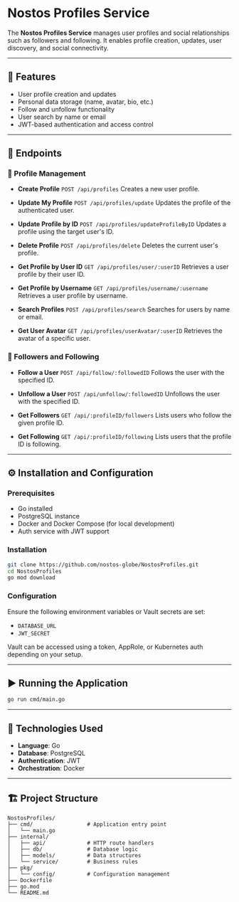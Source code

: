 # Nostos Profiles Service

The **Nostos Profiles Service** manages user profiles and social relationships such as followers and following. It enables profile creation, updates, user discovery, and social connectivity.

---

## 🚀 Features

* User profile creation and updates
* Personal data storage (name, avatar, bio, etc.)
* Follow and unfollow functionality
* User search by name or email
* JWT-based authentication and access control

---

## 📌 Endpoints

### 🔹 Profile Management

* **Create Profile**
  `POST /api/profiles`
  Creates a new user profile.

* **Update My Profile**
  `POST /api/profiles/update`
  Updates the profile of the authenticated user.

* **Update Profile by ID**
  `POST /api/profiles/updateProfileByID`
  Updates a profile using the target user's ID.

* **Delete Profile**
  `POST /api/profiles/delete`
  Deletes the current user's profile.

* **Get Profile by User ID**
  `GET /api/profiles/user/:userID`
  Retrieves a user profile by their user ID.

* **Get Profile by Username**
  `GET /api/profiles/username/:username`
  Retrieves a user profile by username.

* **Search Profiles**
  `POST /api/profiles/search`
  Searches for users by name or email.

* **Get User Avatar**
  `GET /api/profiles/userAvatar/:userID`
  Retrieves the avatar of a specific user.

### 🔹 Followers and Following

* **Follow a User**
  `POST /api/follow/:followedID`
  Follows the user with the specified ID.

* **Unfollow a User**
  `POST /api/unfollow/:followedID`
  Unfollows the user with the specified ID.

* **Get Followers**
  `GET /api/:profileID/followers`
  Lists users who follow the given profile ID.

* **Get Following**
  `GET /api/:profileID/following`
  Lists users that the profile ID is following.

---

## ⚙️ Installation and Configuration

### Prerequisites

* Go installed
* PostgreSQL instance
* Docker and Docker Compose (for local development)
* Auth service with JWT support

### Installation

```bash
git clone https://github.com/nostos-globe/NostosProfiles.git
cd NostosProfiles
go mod download
```

### Configuration

Ensure the following environment variables or Vault secrets are set:

* `DATABASE_URL`
* `JWT_SECRET`

Vault can be accessed using a token, AppRole, or Kubernetes auth depending on your setup.

---

## ▶️ Running the Application

```bash
go run cmd/main.go
```

---

## 🧱 Technologies Used

* **Language**: Go
* **Database**: PostgreSQL
* **Authentication**: JWT
* **Orchestration**: Docker

---

## 🏗️ Project Structure

```
NostosProfiles/
├── cmd/                 # Application entry point
│   └── main.go
├── internal/
│   ├── api/             # HTTP route handlers
│   ├── db/              # Database logic
│   ├── models/          # Data structures
│   └── service/         # Business rules
├── pkg/
│   └── config/          # Configuration management
├── Dockerfile
├── go.mod
└── README.md
```
